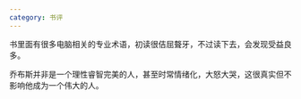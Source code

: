 ```yaml
---
category: 书评
---
```


书里面有很多电脑相关的专业术语，初读很佶屈聱牙，不过读下去，会发现受益良多。

乔布斯并非是一个理性睿智完美的人，甚至时常情绪化，大怒大哭，这很真实但不影响他成为一个伟大的人。
